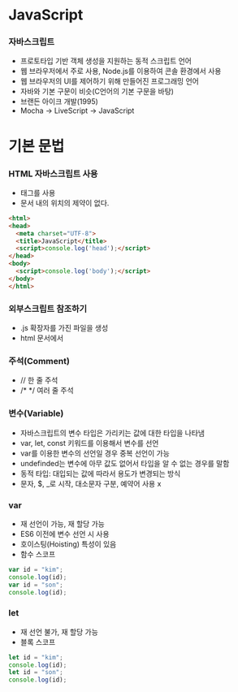 # JavaScript

### 자바스크립트
- 프로토타입 기반 객체 생성을 지원하는 동적 스크립트 언어
- 웹 브라우저에서 주로 사용, Node.js를 이용하여 콘솔 환경에서 사용
- 웹 브라우저의 UI를 제어하기 위해 만들어진 프로그래밍 언어
- 자바와 기본 구문이 비슷(C언어의 기본 구문을 바탕)
- 브랜든 아이크 개발(1995)
- Mocha -> LiveScript -> JavaScript

# 기본 문법

### HTML 자바스크립트 사용
- <script></script> 태그를 사용
- 문서 내의 위치의 제약이 없다.

``` html
<html>
<head>
  <meta charset="UTF-8">
  <title>JavaScript</title>
  <script>console.log('head');</script>
</head>
<body>
  <script>console.log('body');</script>
</body>
</html>
```

### 외부스크립트 참조하기
- .js 확장자를 가진 파일을 생성
- html 문서에서 <script src="외부파일의 위치"></script>

### 주석(Comment)
- // 한 줄 주석
- /* */ 여러 줄 주석

### 변수(Variable)
- 자바스크립트의 변수 타입은 가리키는 값에 대한 타입을 나타냄
- var, let, const 키워드를 이용해서 변수를 선언
- var를 이용한 변수의 선언일 경우 중복 선언이 가능
- undefinded는 변수에 아무 값도 없어서 타입을 알 수 없는 경우를 말함
- 동적 타입: 대입되는 값에 따라서 용도가 변경되는 방식
- 문자, $, _로 시작, 대소문자 구분, 예약어 사용 x

### var
- 재 선언이 가능, 재 할당 가능
- ES6 이전에 변수 선언 시 사용
- 호이스팅(Hoisting) 특성이 있음
- 함수 스코프

``` javaScript
var id = "kim";
console.log(id);
var id = "son";
console.log(id);
```

### let
- 재 선언 불가, 재 할당 가능
- 블록 스코프

``` javaScript
let id = "kim";
console.log(id);
let id = "son";
console.log(id);
```
